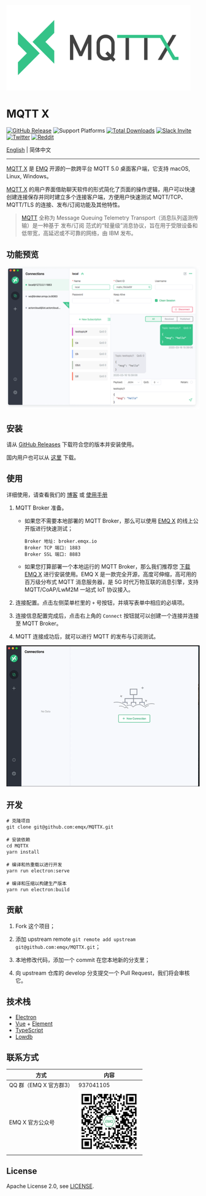 <img src="./assets/mqttx-logo.png" width="480" alt="MQTTX Logo"/>

# MQTT X

[![GitHub Release](https://img.shields.io/github/release/emqx/mqttx?color=brightgreen)](https://github.com/emqx/mqttx/releases)
![Support Platforms](https://camo.githubusercontent.com/a50c47295f350646d08f2e1ccd797ceca3840e52/68747470733a2f2f696d672e736869656c64732e696f2f62616467652f706c6174666f726d2d6d61634f5325323025374325323057696e646f77732532302537432532304c696e75782d6c69676874677265792e737667)
[![Total Downloads](https://img.shields.io/github/downloads/emqx/mqttx/total.svg)](https://github.com/emqx/mqttx/releases)
[![Slack Invite](<https://slack-invite.emqx.io/badge.svg>)](https://slack-invite.emqx.io)
[![Twitter](https://img.shields.io/badge/Twitter-EMQ%20X-1DA1F2?logo=twitter)](https://twitter.com/emqtt)
[![Reddit](https://img.shields.io/badge/Reddit-EMQ%20X-orange?logo=reddit)](https://www.reddit.com/r/emqx/)

[English](./README.md) | 简体中文

---

[MQTT X](https://mqttx.app/cn) 是 [EMQ](http://emqx.io/cn) 开源的一款跨平台 MQTT 5.0 桌面客户端，它支持 macOS, Linux, Windows。

[MQTT X](https://mqttx.app/cn) 的用户界面借助聊天软件的形式简化了页面的操作逻辑，用户可以快速创建连接保存并同时建立多个连接客户端，方便用户快速测试 MQTT/TCP、MQTT/TLS 的连接、发布/订阅功能及其他特性。

> [MQTT](http://mqtt.org/faq) 全称为 Message Queuing Telemetry Transport（消息队列遥测传输）是一种基于 发布/订阅 范式的“轻量级”消息协议，旨在用于受限设备和低带宽，高延迟或不可靠的网络，由 IBM 发布。

## 功能预览

![mqttx-preview](./assets/mqttx-preview.png)

## 安装

请从 [GitHub Releases](https://github.com/emqx/MQTTX/releases) 下载符合您的版本并安装使用。

国内用户也可以从 [这里](https://www.emqx.io/downloads/MQTTX/) 下载。

## 使用

详细使用，请查看我们的 [博客](https://www.emqx.io/blog/mqtt-x-guideline) 或 [使用手册](./docs/manual.md)

1. MQTT Broker 准备。

   - 如果您不需要本地部署的 MQTT Broker，那么可以使用 [EMQ X](https://github.com/emqx/emqx) 的线上公开版进行快速测试；

     ```shell
     Broker 地址: broker.emqx.io
     Broker TCP 端口: 1883
     Broker SSL 端口: 8883
     ```

   - 如果您打算部署一个本地运行的 MQTT Broker，那么我们推荐您 [下载 EMQ X](https://github.com/emqx/emqx/releases) 进行安装使用。EMQ X 是一款完全开源，高度可伸缩，高可用的百万级分布式 MQTT 消息服务器，是 5G 时代万物互联的消息引擎，支持 MQTT/CoAP/LwM2M 一站式 IoT 协议接入。

2. 连接配置。点击左侧菜单栏里的 `+` 号按钮，并填写表单中相应的必填项。

3. 连接信息配置完成后，点击右上角的 `Connect` 按钮就可以创建一个连接并连接至 MQTT Broker。

4. MQTT 连接成功后，就可以进行 MQTT 的发布与订阅测试。

![mqttx-gif](./assets/mqttx-gif.gif)

## 开发

``` shell
# 克隆项目
git clone git@github.com:emqx/MQTTX.git

# 安装依赖
cd MQTTX
yarn install

# 编译和热重载以进行开发
yarn run electron:serve

# 编译和压缩以构建生产版本
yarn run electron:build
```

## 贡献

1. Fork 这个项目；

2. 添加 upstream remote `git remote add upstream git@github.com:emqx/MQTTX.git`；

3. 本地修改代码，添加一个 commit 在您本地新的分支里；

4. 向 upstream 仓库的 develop 分支提交一个 Pull Request，我们将会审核它。

## 技术栈

- [Electron](https://electronjs.org/)
- [Vue](https://vuejs.org/) + [Element](https://element.eleme.io)
- [TypeScript](https://www.typescriptlang.org/)
- [Lowdb](https://github.com/typicode/lowdb)

## 联系方式

|  方式   | 内容  |
|  ----  | ----  |
| QQ 群（EMQ X 官方群3）| 937041105 |
| EMQ X 官方公众号 | <img src="./assets/wx_qr_code.png" width="160" width="160" alt="MQTTX Logo"/> |

## License

Apache License 2.0, see [LICENSE](https://github.com/emqx/MQTTX/blob/master/LICENSE).
